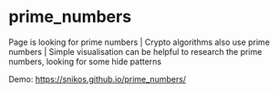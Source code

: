 # prime_numbers
Page is looking for prime numbers | Crypto algorithms also use prime numbers | Simple visualisation can be helpful to research the prime numbers, looking for some hide patterns

Demo: https://snikos.github.io/prime_numbers/

